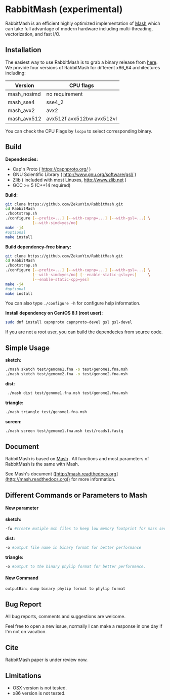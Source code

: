 # RabbitMash (experimental)

RabbitMash is an efficient highly optimized implementation of [Mash](https://github.com/marbl/Mash) which can take full advantage of modern hardware including multi-threading, vectorization, and fast I/O.



## Installation

The easiest way to use RabbitMash is to grab a binary release from [here](https://github.com/ZekunYin/RabbitMash/releases). We provide four versions of RabbitMash for different x86_64 architectures including:

| Version      | CPU flags                 |
| ------------ | ------------------------- |
| mash_nosimd  | no requirement            |
| mash_sse4    | sse4_2                    |
| mash_avx2    | avx2                      |
| mash_avx512  | avx512f avx512bw avx512vl |

You can check the CPU Flags by `lscpu` to select corresponding binary.

## Build

**Dependencies:**

   - Cap'n Proto ( https://capnproto.org/ )
   - GNU Scientific Library ( http://www.gnu.org/software/gsl/ )
   - Zlib ( included with most Linuxes, http://www.zlib.net ) 
   - GCC >= 5 (C++14 required)

**Build:**

```bash
git clone https://github.com/ZekunYin/RabbitMash.git
cd RabbitMash
./bootstrap.sh
./configure [--prefix=...] [--with-capnp=...] [--with-gsl=...] \
            [--with-simd=yes/no]
make -j4
#optional
make install
```

**Build dependency-free binary:**

```bash
git clone https://github.com/ZekunYin/RabbitMash.git
cd RabbitMash
./bootstrap.sh
./configure [--prefix=...] [--with-capnp=...] [--with-gsl=...] \
            [--with-simd=yes/no] [--enable-static-gsl=yes]     \
            [--enable-static-cpp=yes]
make -j4
#optional
make install
```

You can also type `./configure -h` for configure help information.

**Install dependency on CentOS 8.1 (root user):**

```bash
sudo dnf install capnproto capnproto-devel gsl gsl-devel
```

If you are not a root user, you can build the dependecies from source code.



## Simple Usage

**sketch:**

```bash
./mash sketch test/genome1.fna -o test/genome1.fna.msh
./mash sketch test/genome2.fna -o test/genome2.fna.msh
```

**dist:**

```bash
 ./mash dist test/genome1.fna.msh test/genome2.fna.msh
```

**triangle:**

```bash
./mash triangle test/genome1.fna.msh
```

**screen:**

```bash
./mash screen test/genome1.fna.msh test/reads1.fastq
```



## Document

RabbitMash is based on [Mash](https://github.com/marbl/Mash) . All functions and most parameters of RabbitMash is the same with Mash. 

See Mash's document  ([http://mash.readthedocs.org](http://mash.readthedocs.org)) for more information.



## Different Commands or Parameters to Mash

#### New parameter 

**sketch:**

```bash
-fw #create mutiple msh files to keep low memory footprint for mass sequences.
```

**dist:**

```bash
-o #output file name in binary format for better performance
```

**triangle:**

```bash
-o #output to the binary phylip format for better performance.
```

#### New Command

```bash
outputBin: dump binary phylip format to phylip format
```



## Bug Report

All bug reports, comments and suggestions are welcome.

Feel free to open a new issue, normally I can make a response in one day if I'm not on vacation. 

## Cite

RabbitMash paper is under review now.

## Limitations

- OSX version is not tested.
- x86 version is not tested.
